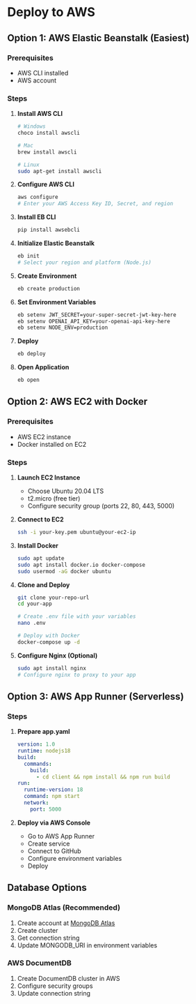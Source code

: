 # Deploy to AWS

## Option 1: AWS Elastic Beanstalk (Easiest)

### Prerequisites
- AWS CLI installed
- AWS account

### Steps

1. **Install AWS CLI**
   ```bash
   # Windows
   choco install awscli
   
   # Mac
   brew install awscli
   
   # Linux
   sudo apt-get install awscli
   ```

2. **Configure AWS CLI**
   ```bash
   aws configure
   # Enter your AWS Access Key ID, Secret, and region
   ```

3. **Install EB CLI**
   ```bash
   pip install awsebcli
   ```

4. **Initialize Elastic Beanstalk**
   ```bash
   eb init
   # Select your region and platform (Node.js)
   ```

5. **Create Environment**
   ```bash
   eb create production
   ```

6. **Set Environment Variables**
   ```bash
   eb setenv JWT_SECRET=your-super-secret-jwt-key-here
   eb setenv OPENAI_API_KEY=your-openai-api-key-here
   eb setenv NODE_ENV=production
   ```

7. **Deploy**
   ```bash
   eb deploy
   ```

8. **Open Application**
   ```bash
   eb open
   ```

## Option 2: AWS EC2 with Docker

### Prerequisites
- AWS EC2 instance
- Docker installed on EC2

### Steps

1. **Launch EC2 Instance**
   - Choose Ubuntu 20.04 LTS
   - t2.micro (free tier)
   - Configure security group (ports 22, 80, 443, 5000)

2. **Connect to EC2**
   ```bash
   ssh -i your-key.pem ubuntu@your-ec2-ip
   ```

3. **Install Docker**
   ```bash
   sudo apt update
   sudo apt install docker.io docker-compose
   sudo usermod -aG docker ubuntu
   ```

4. **Clone and Deploy**
   ```bash
   git clone your-repo-url
   cd your-app
   
   # Create .env file with your variables
   nano .env
   
   # Deploy with Docker
   docker-compose up -d
   ```

5. **Configure Nginx (Optional)**
   ```bash
   sudo apt install nginx
   # Configure nginx to proxy to your app
   ```

## Option 3: AWS App Runner (Serverless)

### Steps

1. **Prepare app.yaml**
   ```yaml
   version: 1.0
   runtime: nodejs18
   build:
     commands:
       build:
         - cd client && npm install && npm run build
   run:
     runtime-version: 18
     command: npm start
     network:
       port: 5000
   ```

2. **Deploy via AWS Console**
   - Go to AWS App Runner
   - Create service
   - Connect to GitHub
   - Configure environment variables
   - Deploy

## Database Options

### MongoDB Atlas (Recommended)
1. Create account at [MongoDB Atlas](https://cloud.mongodb.com)
2. Create cluster
3. Get connection string
4. Update MONGODB_URI in environment variables

### AWS DocumentDB
1. Create DocumentDB cluster in AWS
2. Configure security groups
3. Update connection string
